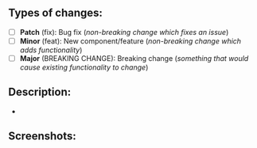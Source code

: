 <!--- Please add Jira story (if applicable) at start of your PR title (ex: "BLAH-123 ...") -->

## Types of changes:
- [ ] **Patch** (fix): Bug fix (*non-breaking change which fixes an issue*)
- [ ] **Minor** (feat): New component/feature (*non-breaking change which adds functionality*)
- [ ] **Major** (BREAKING CHANGE): Breaking change (*something that would cause existing functionality to change*)

## Description:

-

## Screenshots:
